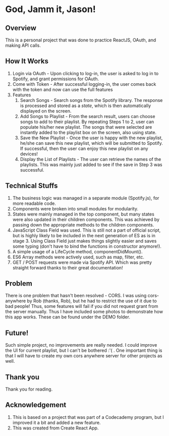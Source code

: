 # God, Jamm it, Jason!
## Overview
This is a personal project that was done to practice ReactJS, OAuth, and making API calls.

## How It Works
1. Login via OAuth - Upon clicking to log-in, the user is asked to log in to Spotify, and grant permissions for OAuth.
2. Come with Token - After successful logging-in, the user comes back with the token and now can use the full features
3. Features
   1. Search Songs - Search songs from the Spotify library. The response is processed and stored as a *state*, which is then automatically displayed on the screen.
   2. Add Songs to Playlist - From the search result, users can choose songs to add to their playlist. By repeating Steps 1 to 2, user can populate his/her new playlist. The songs that were selected are instantly added to the playlist box on the screen, also using state.
   3. Save the New Playlist - Once the user is happy with the new playlist, he/she can save this new playlist, which will be submitted to Spotify. If successful, then the user can enjoy this new playlist on any devices!
   4. Display the List of Playlists - The user can retrieve the names of the playlists. This was mainly just added to see if the save in Step 3 was successful.

## Technical Stuffs
1. The business logic was managed in a separate module (Spotify.js), for more readable code.
2. Components were broken into small modules for modularity.
3. States were mainly managed in the top component, but many states were also updated in their children components. This was achieved by passing down the appropriate methods to the children components.
4. JavaScript Class Field was used. This is still not a part of official script, but is highly likely to be included in the next generation of ES as is in stage 3. Using Class Field just makes things slightly easier and saves some typing (don't have to bind the functions in constructor anymore!).
5. A simple usage of a LifeCycle method, componentDidMount().
6. ES6 Array methods were actively used, such as map, filter, etc.
7. GET / POST requests were made via Spotify API. Which was pretty straight forward thanks to their great documentation!

## Problem
There is one problem that hasn't been resolved - CORS. I was using cors-anywhere by Rob (thanks, Rob), but he had to restrict the use of it due to bad people! Thus, some features will fail if you did not request grant from the server manually. Thus I have included some photos to demonstrate how this app works. These can be found under the DEMO folder.

## Future!
Such simple project, no improvements are really needed. I could improve the UI for current playlist, but I can't be bothered :'( . One important thing is that I will have to create my own cors anywhere server for other projects as well.

## Thank you
Thank you for reading.

## Acknowledgement
1. This is based on a project that was part of a Codecademy program, but I improved it a bit and added a new feature.
2. This was created from Create React App.
